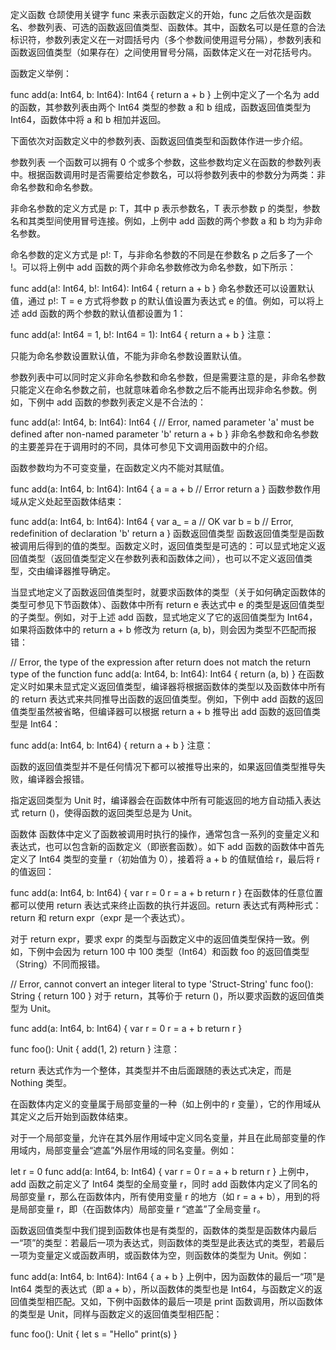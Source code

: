 定义函数
仓颉使用关键字 func 来表示函数定义的开始，func 之后依次是函数名、参数列表、可选的函数返回值类型、函数体。其中，函数名可以是任意的合法标识符，参数列表定义在一对圆括号内（多个参数间使用逗号分隔），参数列表和函数返回值类型（如果存在）之间使用冒号分隔，函数体定义在一对花括号内。

函数定义举例：

func add(a: Int64, b: Int64): Int64 {
    return a + b
}
上例中定义了一个名为 add 的函数，其参数列表由两个 Int64 类型的参数 a 和 b 组成，函数返回值类型为 Int64，函数体中将 a 和 b 相加并返回。

下面依次对函数定义中的参数列表、函数返回值类型和函数体作进一步介绍。

参数列表
一个函数可以拥有 0 个或多个参数，这些参数均定义在函数的参数列表中。根据函数调用时是否需要给定参数名，可以将参数列表中的参数分为两类：非命名参数和命名参数。

非命名参数的定义方式是 p: T，其中 p 表示参数名，T 表示参数 p 的类型，参数名和其类型间使用冒号连接。例如，上例中 add 函数的两个参数 a 和 b 均为非命名参数。

命名参数的定义方式是 p!: T，与非命名参数的不同是在参数名 p 之后多了一个 !。可以将上例中 add 函数的两个非命名参数修改为命名参数，如下所示：

func add(a!: Int64, b!: Int64): Int64 {
    return a + b
}
命名参数还可以设置默认值，通过 p!: T = e 方式将参数 p 的默认值设置为表达式 e 的值。例如，可以将上述 add 函数的两个参数的默认值都设置为 1：

func add(a!: Int64 = 1, b!: Int64 = 1): Int64 {
    return a + b
}
注意：

只能为命名参数设置默认值，不能为非命名参数设置默认值。

参数列表中可以同时定义非命名参数和命名参数，但是需要注意的是，非命名参数只能定义在命名参数之前，也就意味着命名参数之后不能再出现非命名参数。例如，下例中 add 函数的参数列表定义是不合法的：

func add(a!: Int64, b: Int64): Int64 { // Error, named parameter 'a' must be defined after non-named parameter 'b'
    return a + b
}
非命名参数和命名参数的主要差异在于调用时的不同，具体可参见下文调用函数中的介绍。

函数参数均为不可变变量，在函数定义内不能对其赋值。

func add(a: Int64, b: Int64): Int64 {
    a = a + b // Error
    return a
}
函数参数作用域从定义处起至函数体结束：

func add(a: Int64, b: Int64): Int64 {
    var a_ = a // OK
    var b = b  // Error, redefinition of declaration 'b'
    return a
}
函数返回值类型
函数返回值类型是函数被调用后得到的值的类型。函数定义时，返回值类型是可选的：可以显式地定义返回值类型（返回值类型定义在参数列表和函数体之间），也可以不定义返回值类型，交由编译器推导确定。

当显式地定义了函数返回值类型时，就要求函数体的类型（关于如何确定函数体的类型可参见下节函数体）、函数体中所有 return e 表达式中 e 的类型是返回值类型的子类型。例如，对于上述 add 函数，显式地定义了它的返回值类型为 Int64，如果将函数体中的 return a + b 修改为 return (a, b)，则会因为类型不匹配而报错：

// Error, the type of the expression after return does not match the return type of the function
func add(a: Int64, b: Int64): Int64 {
    return (a, b)
}
在函数定义时如果未显式定义返回值类型，编译器将根据函数体的类型以及函数体中所有的 return 表达式来共同推导出函数的返回值类型。例如，下例中 add 函数的返回值类型虽然被省略，但编译器可以根据 return a + b 推导出 add 函数的返回值类型是 Int64：

func add(a: Int64, b: Int64) {
    return a + b
}
注意：

函数的返回值类型并不是任何情况下都可以被推导出来的，如果返回值类型推导失败，编译器会报错。

指定返回类型为 Unit 时，编译器会在函数体中所有可能返回的地方自动插入表达式 return ()，使得函数的返回类型总是为 Unit。

函数体
函数体中定义了函数被调用时执行的操作，通常包含一系列的变量定义和表达式，也可以包含新的函数定义（即嵌套函数）。如下 add 函数的函数体中首先定义了 Int64 类型的变量 r（初始值为 0），接着将 a + b 的值赋值给 r，最后将 r 的值返回：

func add(a: Int64, b: Int64) {
    var r = 0
    r = a + b
    return r
}
在函数体的任意位置都可以使用 return 表达式来终止函数的执行并返回。return 表达式有两种形式：return 和 return expr（expr 是一个表达式）。

对于 return expr，要求 expr 的类型与函数定义中的返回值类型保持一致。例如，下例中会因为 return 100 中 100 类型（Int64）和函数 foo 的返回值类型（String）不同而报错。

// Error, cannot convert an integer literal to type 'Struct-String'
func foo(): String {
    return 100
}
对于 return，其等价于 return ()，所以要求函数的返回值类型为 Unit。

func add(a: Int64, b: Int64) {
    var r = 0
    r = a + b
    return r
}

func foo(): Unit {
    add(1, 2)
    return
}
注意：

return 表达式作为一个整体，其类型并不由后面跟随的表达式决定，而是 Nothing 类型。

在函数体内定义的变量属于局部变量的一种（如上例中的 r 变量），它的作用域从其定义之后开始到函数体结束。

对于一个局部变量，允许在其外层作用域中定义同名变量，并且在此局部变量的作用域内，局部变量会“遮盖”外层作用域的同名变量。例如：

let r = 0
func add(a: Int64, b: Int64) {
    var r = 0
    r = a + b
    return r
}
上例中，add 函数之前定义了 Int64 类型的全局变量 r，同时 add 函数体内定义了同名的局部变量 r，那么在函数体内，所有使用变量 r 的地方（如 r = a + b），用到的将是局部变量 r，即（在函数体内）局部变量 r “遮盖”了全局变量 r。

函数返回值类型中我们提到函数体也是有类型的，函数体的类型是函数体内最后一“项”的类型：若最后一项为表达式，则函数体的类型是此表达式的类型，若最后一项为变量定义或函数声明，或函数体为空，则函数体的类型为 Unit。例如：

func add(a: Int64, b: Int64): Int64 {
    a + b
}
上例中，因为函数体的最后一“项”是 Int64 类型的表达式（即 a + b），所以函数体的类型也是 Int64，与函数定义的返回值类型相匹配。又如，下例中函数体的最后一项是 print 函数调用，所以函数体的类型是 Unit，同样与函数定义的返回值类型相匹配：


func foo(): Unit {
    let s = "Hello"
    print(s)
}